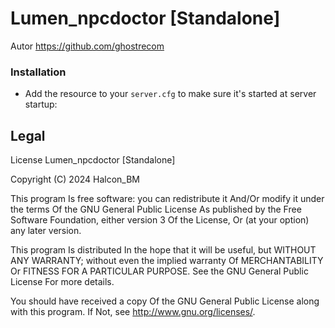 # Lumen_npcdoctor [Standalone]

Autor  https://github.com/ghostrecom


### Installation

- Add the resource to your `server.cfg` to make sure it's started at server startup:


## Legal
License
Lumen_npcdoctor [Standalone]

Copyright (C) 2024 Halcon_BM

This program Is free software: you can redistribute it And/Or modify it under the terms Of the GNU General Public License As published by the Free Software Foundation, either version 3 Of the License, Or (at your option) any later version.

This program Is distributed In the hope that it will be useful, but WITHOUT ANY WARRANTY; without even the implied warranty Of MERCHANTABILITY Or FITNESS FOR A PARTICULAR PURPOSE. See the GNU General Public License For more details.

You should have received a copy Of the GNU General Public License along with this program. If Not, see http://www.gnu.org/licenses/.
